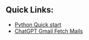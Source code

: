 ## Quick Links:
- [Python Quick start](https://developers.google.com/gmail/api/quickstart/python)
- [ChatGPT Gmail Fetch Mails](https://chatgpt.com/share/268274fe-2d6b-4f0c-bb58-fb8c71988936)
## 